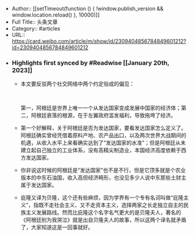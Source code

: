 - Author:: [[setTimeout(function () { !window.publish_version && window.location.reload() }, 10000)]]
- Full Title:: 头条文章
- Category:: #articles
- URL:: https://card.weibo.com/article/m/show/id/2309404856784849601212?id=2309404856784849601212
- ### Highlights first synced by #Readwise [[January 20th, 2023]]
    - 本文要反驳两个社交网络中两个约定俗成的偏见：
      
      ​
      
      第一，阿根廷是世界上唯一一个从发达国家变成发展中国家的经济体；第二，阿根廷衰落的根源，在于左翼政府滥发福利，导致拖垮了经济。
    - 第一个好解释，关于阿根廷是否为发达国家，要看发达国家怎么定义了。阿根廷确实曾经凭借着原料产地、农产品出口，以及两次世界大战期间的机遇，从收入水平上来看确实达到了“发达国家的水准”；但是阿根廷从未建立起自己独立的工业体系，没有高精尖制造业，本国经济高度依赖于西方发达国家。
    - 你非说这时候的阿根廷是“发达国家”也不是不行，但是它顶多就是个农业版本的中东石油国，收入高但经济畸形，也没见多少人说中东那些土财主属于发达国家。
    - 庇隆又译为贝隆，这个还有些麻烦，因为学界有一个专有名词叫做“庇隆主义”，指既不走社会主义、又不走资本主义，选择两家之长走独立自主的民族主义发展路线。然而比庇隆这个名字名气更大的是贝隆夫人，著名的《阿根廷别为我哭泣》就是出自贝隆夫人的故事，所以这两个译名就矛盾了，大家知道这是一回事就好。
